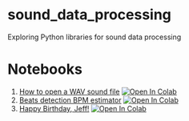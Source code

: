 # sound_data_processing
Exploring Python libraries for sound data processing

# Notebooks

1. [How to open a WAV sound file](https://github.com/johnsolk/audio_signal_processing/blob/main/1_sound_file.ipynb) [![Open In Colab](https://colab.research.google.com/assets/colab-badge.svg)](https://colab.research.google.com/github/johnsolk/audio_signal_processing/blob/main/1_sound_file.ipynb)
2. [Beats detection BPM estimator](https://github.com/johnsolk/sound_data_processing/blob/main/2_beats_detection_bpm_estimation.ipynb) [![Open In Colab](https://colab.research.google.com/assets/colab-badge.svg)](https://colab.research.google.com/github/johnsolk/sound_data_processing/blob/main/2_beats_detection_bpm_estimation.ipynb)
3. [Happy Birthday, Jeff!](https://github.com/johnsolk/sound_data_processing/blob/main/3_hbdjee.ipynb) [![Open In Colab](https://colab.research.google.com/assets/colab-badge.svg)](https://colab.research.google.com/github/johnsolk/sound_data_processing/blob/main/3_hbdjee.ipynb)
